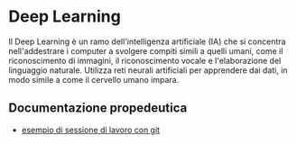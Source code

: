 # Deep Learning 

Il Deep Learning è un ramo dell'intelligenza artificiale (IA) che si concentra nell'addestrare i computer a svolgere compiti simili a quelli umani, come il riconoscimento di immagini, il riconoscimento vocale e l'elaborazione del linguaggio naturale. Utilizza reti neurali artificiali per apprendere dai dati, in modo simile a come il cervello umano impara.



## Documentazione propedeutica

- [esempio di sessione di lavoro con git](docs/git-example.md)